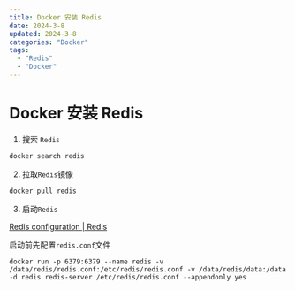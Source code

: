 ```yaml
---
title: Docker 安装 Redis
date: 2024-3-8
updated: 2024-3-8
categories: "Docker"
tags: 
  - "Redis"
  - "Docker"
---
```


# Docker 安装 Redis

1. 搜索 `Redis`

```bash
docker search redis
```

2. 拉取`Redis`镜像

```bash
docker pull redis
```

3. 启动`Redis`

[Redis configuration | Redis](https://redis.io/docs/management/config/)

启动前先配置`redis.conf`文件

```
docker run -p 6379:6379 --name redis -v /data/redis/redis.conf:/etc/redis/redis.conf -v /data/redis/data:/data -d redis redis-server /etc/redis/redis.conf --appendonly yes
```

